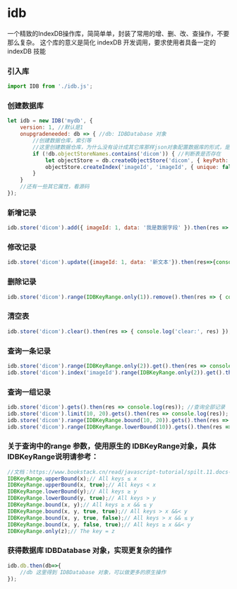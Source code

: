 # idb
一个精致的IndexDB操作库，简简单单，封装了常用的增、删、改、查操作，不要那么复杂。
这个库的意义是简化 indexDB 开发调用，要求使用者具备一定的  indexDB 技能

### 引入库

```javascript
import IDB from './idb.js';
```
### 创建数据库

```javascript
let idb = new IDB('mydb', {
	version: 1, //默认是1
	onupgradeneeded: db => { //db: IDBDatabase 对象
		//创建数据仓库，索引等
		//这里创建数据仓库，为什么没有设计成其它库那样json对象配置数据库的形式，是为了应对后续数据库升级后的各种需求
		if (!db.objectStoreNames.contains('dicom')) { //判断表是否存在
			let objectStore = db.createObjectStore('dicom', { keyPath: 'imageId' }); //创建数据仓库
			objectStore.createIndex('imageId', 'imageId', { unique: false }); //创建索引
		}
	}
    //还有一些其它属性，看源码
});

```

### 新增记录

```javascript
idb.store('dicom').add({ imageId: 1, data: '我是数据字段' }).then(res => { console.log('add:', res) })
```

### 修改记录

```javascript
idb.store('dicom').update({imageId: 1, data: '新文本'}).then(res=>{console.log('update:', res)})
```

### 删除记录

```javascript
idb.store('dicom').range(IDBKeyRange.only(1)).remove().then(res => { console.log('remove:', res) })
```

### 清空表

```javascript
idb.store('dicom').clear().then(res => { console.log('clear:', res) });
```

### 查询一条记录

```javascript
idb.store('dicom').range(IDBKeyRange.only(2)).get().then(res => console.log(res)); //查找主键是2的记录
idb.store('dicom').index('imageId').range(IDBKeyRange.only(2)).get().then(res => console.log(res));//设置索引imageId，查找主键是2的记录
```

### 查询一组记录

```javascript
idb.store('dicom').gets().then(res => console.log(res)); //查询全部记录
idb.store('dicom').limit(10, 20).gets().then(res => console.log(res)); //查询全部记录, 从第10位置开始的20条记录，limit 主要用于分页
idb.store('dicom').range(IDBKeyRange.bound(10, 20)).gets().then(res => console.log(res)); //查询主键10-20之间的数据
idb.store('dicom').range(IDBKeyRange.lowerBound(10)).gets().then(res => console.log(res)); //查询主键下限，大于等于10的数据
```

### 关于查询中的range 参数，使用原生的 IDBKeyRange对象，具体IDBKeyRange说明请参考：
```javascript
//文档：https://www.bookstack.cn/read/javascript-tutorial/spilt.11.docs-bom-indexeddb.md
IDBKeyRange.upperBound(x);// All keys ≤ x
IDBKeyRange.upperBound(x, true);// All keys < x
IDBKeyRange.lowerBound(y);// All keys ≥ y
IDBKeyRange.lowerBound(y, true);// All keys > y
IDBKeyRange.bound(x, y);// All keys ≥ x && ≤ y
IDBKeyRange.bound(x, y, true, true);// All keys > x &&< y
IDBKeyRange.bound(x, y, true, false);// All keys > x && ≤ y
IDBKeyRange.bound(x, y, false, true);// All keys ≥ x &&< y
IDBKeyRange.only(z);// The key = z
```

### 获得数据库 IDBDatabase 对象，实现更复杂的操作
```javascript
idb.db.then(db=>{
	//db 这里得到 IDBDatabase 对象，可以做更多的原生操作
});
```